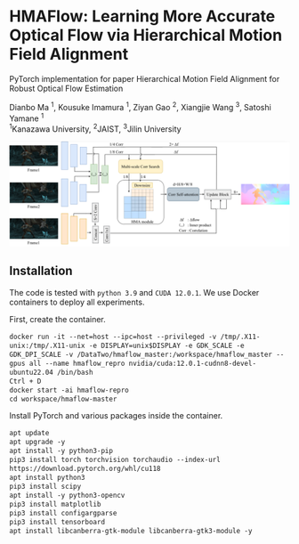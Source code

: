 # HMAFlow: Learning More Accurate Optical Flow via Hierarchical Motion Field Alignment
PyTorch implementation for paper Hierarchical Motion Field Alignment for Robust Optical Flow Estimation

Dianbo Ma <sup>1</sup>,
Kousuke Imamura <sup>1</sup>,
Ziyan Gao <sup>2</sup>,
Xiangjie Wang <sup>3</sup>,
Satoshi Yamane <sup>1</sup>
<br>
<sup>1</sup>Kanazawa University,  <sup>2</sup>JAIST,  <sup>3</sup>Jilin University

<img src="hmaflow.png">

## Installation
The code is tested with `python 3.9` and `CUDA 12.0.1`. We use Docker containers to deploy all experiments. 

First, create the container.
```
docker run -it --net=host --ipc=host --privileged -v /tmp/.X11-unix:/tmp/.X11-unix -e DISPLAY=unix$DISPLAY -e GDK_SCALE -e GDK_DPI_SCALE -v /DataTwo/hmaflow_master:/workspace/hmaflow_master --gpus all --name hmaflow_repro nvidia/cuda:12.0.1-cudnn8-devel-ubuntu22.04 /bin/bash
Ctrl + D
docker start -ai hmaflow-repro
cd workspace/hmaflow-master
```
Install PyTorch and various packages inside the container.
```
apt update
apt upgrade -y
apt install -y python3-pip
pip3 install torch torchvision torchaudio --index-url https://download.pytorch.org/whl/cu118
apt install python3
pip3 install scipy
apt install -y python3-opencv
pip3 install matplotlib
pip3 install configargparse
pip3 install tensorboard
apt install libcanberra-gtk-module libcanberra-gtk3-module -y
```
